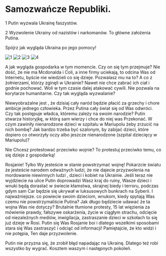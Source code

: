 # Samozwańcze Republiki.
1 Putin wyzwala Ukrainę faszystów.

2 Wyzwolenie Ukrainy od nazistów i narkomanów. To główne założenia Putina. 

Spójrz jak wygląda Ukraina po jego pomocy!

![1](https://user-images.githubusercontent.com/101053692/158266326-4d3d3e1a-7e5e-4829-9370-aeb0c79caf14.png)
![2](https://user-images.githubusercontent.com/101053692/158266445-33240435-cd61-4ca8-8dd6-9825a2da31f9.png)
![3](https://user-images.githubusercontent.com/101053692/158266501-4e613b7c-d5b0-4778-9656-08812d095010.png)
![4](https://user-images.githubusercontent.com/101053692/158266527-93e2f67c-8764-4eb6-a63d-949527289bba.png)


A jak wygląda gospodarka w tym momencie. Czy on się tym przejmuje?
Nie dość, że nie ma Mcdonalda i Coli, a inne firmy uciekają, to odcina Was od Internetu, byście nie wiedzieli co się dzieje. Pozwalasz mu na to?
A co z żołnierzami, którzy zginęli w Ukrainie? Nawet nie chce zabrać ich ciał i godnie pochować. Woli w tym czasie dalej atakować cywili. Nie pozwala na korytarze humanitarne. Czy tak wygląda wyzwalanie?

Niewyobrażalne jest , że dzisiaj cały naród będzie płacić za grzechy i chore ambicje jednego człowieka. Przez Putina cały świat się od Was odwróci. Czy tak postępuje władca, któremu zależy na swoim narodzie? 
Putin stwarza historyjkę, w którą sam wierzy i chce do niej was Przekonać. W czym zawiniły nienarodzone dzieci w szpitalu w Mariupolu żeby zrzucić na nich bombę? Jak bardzo trzeba być szalonym, by zabijać dzieci, które dopiero co otworzyły oczy albo jeszcze nienarodzone (szpital dziecięcy w Mariupolu)?

Nie Chcesz protestować przeciwko wojnie? To protestuj przeciwko temu, co się dzieje z gospodarką!

Rosjanie! Tylko Wy jesteście w stanie powstrzymać wojnę! 
Pokarzcie światu że jesteście narodem odważnych ludzi, że nie dajecie przyzwolenia na mordowanie niewinnych ludzi , dzieci i kobiet na Ukrainie. Jeśli teraz nie wyjdziecie na ulice Putin doprowadzi Wasz kraj do ruiny, Wasze dzieci i wnuki będą dorastać w świecie kłamstwa, skrajnej biedy i terroru, podczas gdym sam Car będzie się ukrywał w luksusowych bunkrach na Syberii. 
I najważniejsze. co powiecie swoim dzieciom, wnukom, kiedy spytają Was czemu nie powstrzymaliście Putina? 
Jak długo będziecie udawać że ta wojna Was nie dotyczy?  Brutalnie tłumione protesty, 15 lat więzienia za mówienie prawdy, fałszywe oskarżenia, życie w ciągłym strachu, odcięcie od niezależnych mediów, inwigilacja, zastraszanie dzieci w szkołach to się już dzieje w Rosi. 
Putin się Was Rosjanie boi i dlatego wszelkimi sposobami stara się Was zastraszyć i odciąć od informacji! 
Pamiętajcie, że kto widzi i nie potępia, Ten daje przyzwolenie.  


Putin nie przyzna się, że zrobił błąd napadając na Ukrainę. Dlatego też robi wszystko by wygrać. Kosztem waszym i następnych pokoleń.
